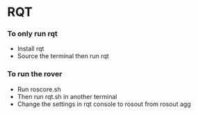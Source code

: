 # RQT 
### To only run rqt
* Install rqt
* Source the terminal then run rqt
### To run the rover
* Run roscore.sh
* Then run rqt.sh in another terminal
* Change the settings in rqt console to rosout from rosout agg 
